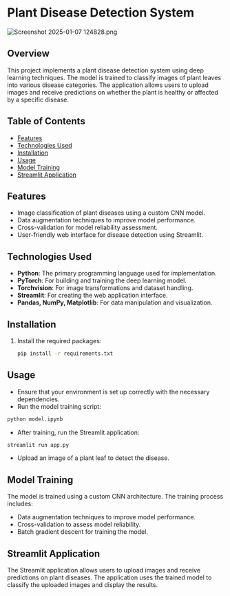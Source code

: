 # Plant Disease Detection System

![Screenshot 2025-01-07 124828.png]()


## Overview
This project implements a plant disease detection system using deep learning techniques. The model is trained to classify images of plant leaves into various disease categories. The application allows users to upload images and receive predictions on whether the plant is healthy or affected by a specific disease.

## Table of Contents
- [Features](#features)
- [Technologies Used](#technologies-used)
- [Installation](#installation)
- [Usage](#usage)
- [Model Training](#model-training)
- [Streamlit Application](#streamlit-application)

## Features
- Image classification of plant diseases using a custom CNN model.
- Data augmentation techniques to improve model performance.
- Cross-validation for model reliability assessment.
- User-friendly web interface for disease detection using Streamlit.

## Technologies Used
- **Python**: The primary programming language used for implementation.
- **PyTorch**: For building and training the deep learning model.
- **Torchvision**: For image transformations and dataset handling.
- **Streamlit**: For creating the web application interface.
- **Pandas, NumPy, Matplotlib**: For data manipulation and visualization.

## Installation
1. Install the required packages:
   ```bash
   pip install -r requirements.txt
    ```
## Usage
- Ensure that your environment is set up correctly with the necessary dependencies.
- Run the model training script:
```bash
python model.ipynb
```
- After training, run the Streamlit application:
```bash
streamlit run app.py
```
- Upload an image of a plant leaf to detect the disease.

## Model Training
The model is trained using a custom CNN architecture. The training process includes:
- Data augmentation techniques to improve model performance.
- Cross-validation to assess model reliability.
- Batch gradient descent for training the model.

## Streamlit Application
The Streamlit application allows users to upload images and receive predictions on plant diseases. The application uses the trained model to classify the uploaded images and display the results.
